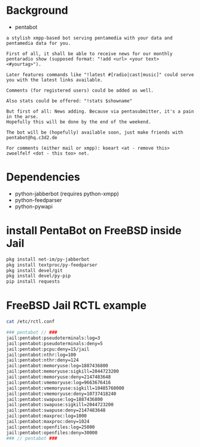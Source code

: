 
Background
==========
* pentabot

```
a stylish xmpp-based bot serving pentamedia with your data and pentamedia data for you.

First of all, it shall be able to receive news for our monthly pentaradio show (supposed format: "!add <url> <your text> <#yourtag>").

Later features commands like "!latest #[radio|cast|music]" could serve you with the latest links available.

Comments (for registered users) could be added as well.

Also stats could be offered: "!stats $showname"

But first of all: News adding. Because via pentasubmitter, it's a pain in the arse.
Hopefully this will be done by the end of the weekend.

The bot will be (hopefully) available soon, just make friends with pentabot@hq.c3d2.de

For comments (either mail or xmpp): koeart <at - remove this> zwoelfelf <dot - this too> net.
```

Dependencies
============
* python-jabberbot (requires python-xmpp)
* python-feedparser
* python-pywapi

install PentaBot on FreeBSD inside Jail
=======================================
```bash
pkg install net-im/py-jabberbot
pkg install textproc/py-feedparser
pkg install devel/git
pkg install devel/py-pip
pip install requests
```

FreeBSD Jail RCTL example
=========================
```bash
cat /etc/rctl.conf 

### pentabot // ###
jail:pentabot:pseudoterminals:log=3
jail:pentabot:pseudoterminals:deny=5
jail:pentabot:pcpu:deny=15/jail
jail:pentabot:nthr:log=100
jail:pentabot:nthr:deny=124
jail:pentabot:memoryuse:log=1887436800 
jail:pentabot:memoryuse:sigkill=2044723200
jail:pentabot:memoryuse:deny=2147483648  
jail:pentabot:vmemoryuse:log=9663676416
jail:pentabot:vmemoryuse:sigkill=10485760000
jail:pentabot:vmemoryuse:deny=10737418240
jail:pentabot:swapuse:log=1887436800
jail:pentabot:swapuse:sigkill=2044723200
jail:pentabot:swapuse:deny=2147483648
jail:pentabot:maxproc:log=1000
jail:pentabot:maxproc:deny=1024
jail:pentabot:openfiles:log=25000
jail:pentabot:openfiles:deny=30000
### // pentabot ###
```

